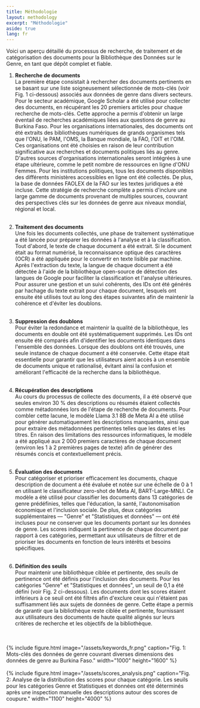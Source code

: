 ```yaml
---
title: Méthodologie
layout: methodology
excerpt: "Méthodologie"
aside: true
lang: fr
---
```


Voici un aperçu détaillé du processus de recherche, de traitement et de catégorisation des documents pour la Bibliothèque des Données sur le Genre, en tant que dépôt complet et fiable.

1. **Recherche de documents**
<br/>La première étape consistait à rechercher des documents pertinents en se basant sur une liste soigneusement sélectionnée de mots-clés (voir Fig. 1 ci-dessous) associés aux données de genre dans divers secteurs. Pour le secteur académique, Google Scholar a été utilisé pour collecter des documents, en récupérant les 20 premiers articles pour chaque recherche de mots-clés. Cette approche a permis d'obtenir un large éventail de recherches académiques liées aux questions de genre au Burkina Faso. Pour les organisations internationales, des documents ont été extraits des bibliothèques numériques de grands organismes tels que l'ONU, le PAM, l'OMS, la Banque mondiale, la FAO, l'OIT et l'OIM. Ces organisations ont été choisies en raison de leur contribution significative aux recherches et documents politiques liés au genre. D'autres sources d'organisations internationales seront intégrées à une étape ultérieure, comme le petit nombre de ressources en ligne d'ONU Femmes. Pour les institutions politiques, tous les documents disponibles des différents ministères accessibles en ligne ont été collectés. De plus, la base de données FAOLEX de la FAO sur les textes juridiques a été incluse. Cette stratégie de recherche complète a permis d'inclure une large gamme de documents provenant de multiples sources, couvrant des perspectives clés sur les données de genre aux niveaux mondial, régional et local.
<br/><br/>

2. **Traitement des documents**
<br/>Une fois les documents collectés, une phase de traitement systématique a été lancée pour préparer les données à l'analyse et à la classification. Tout d'abord, le texte de chaque document a été extrait. Si le document était au format numérisé, la reconnaissance optique des caractères (OCR) a été appliquée pour le convertir en texte lisible par machine. Après l'extraction du texte, la langue de chaque document a été détectée à l'aide de la bibliothèque open-source de détection des langues de Google pour faciliter la classification et l'analyse ultérieures. Pour assurer une gestion et un suivi cohérents, des IDs ont été générés par hachage du texte extrait pour chaque document, lesquels ont ensuite été utilisés tout au long des étapes suivantes afin de maintenir la cohérence et d'éviter les doublons.
<br/><br/>

3. **Suppression des doublons**
<br/>Pour éviter la redondance et maintenir la qualité de la bibliothèque, les documents en double ont été systématiquement supprimés. Les IDs ont ensuite été comparés afin d'identifier les documents identiques dans l'ensemble des données. Lorsque des doublons ont été trouvés, une seule instance de chaque document a été conservée. Cette étape était essentielle pour garantir que les utilisateurs aient accès à un ensemble de documents unique et rationalisé, évitant ainsi la confusion et améliorant l'efficacité de la recherche dans la bibliothèque.
<br/><br/>

4. **Récupération des descriptions**
<br/>Au cours du processus de collecte des documents, il a été observé que seules environ 30 % des descriptions ou résumés étaient collectés comme métadonnées lors de l'étape de recherche de documents. Pour combler cette lacune, le modèle Llama 3.1 8B de Meta AI a été utilisé pour générer automatiquement les descriptions manquantes, ainsi que pour extraire des métadonnées pertinentes telles que les dates et les titres. En raison des limitations des ressources informatiques, le modèle a été appliqué aux 2 000 premiers caractères de chaque document (environ les 1 à 2 premières pages de texte) afin de générer des résumés concis et contextuellement précis.
<br/><br/>

5. **Évaluation des documents**
<br/>Pour catégoriser et prioriser efficacement les documents, chaque description de document a été évaluée et notée sur une échelle de 0 à 1 en utilisant le classificateur zero-shot de Meta AI, BART-Large-MNLI. Ce modèle a été utilisé pour classifier les documents dans 13 catégories de genre prédéfinies, telles que l'éducation, la santé, l'autonomisation économique et l'inclusion sociale. De plus, deux catégories supplémentaires — "Genre" et "Statistiques et données" — ont été incluses pour ne conserver que les documents portant sur les données de genre. Les scores indiquent la pertinence de chaque document par rapport à ces catégories, permettant aux utilisateurs de filtrer et de prioriser les documents en fonction de leurs intérêts et besoins spécifiques.
<br/><br/>

6. **Définition des seuils**
<br/>Pour maintenir une bibliothèque ciblée et pertinente, des seuils de pertinence ont été définis pour l'inclusion des documents. Pour les catégories "Genre" et "Statistiques et données", un seuil de 0,1 a été défini (voir Fig. 2 ci-dessous). Les documents dont les scores étaient inférieurs à ce seuil ont été filtrés afin d'exclure ceux qui n'étaient pas suffisamment liés aux sujets de données de genre. Cette étape a permis de garantir que la bibliothèque reste ciblée et pertinente, fournissant aux utilisateurs des documents de haute qualité alignés sur leurs critères de recherche et les objectifs de la bibliothèque.

<br>
<br>
{% include figure.html image="/assets/keywords_fr.png" caption="Fig. 1: Mots-clés des données de genre couvrant diverses dimensions des données de genre au Burkina Faso." width="1000" height="1600" %}


<br>
<br>
{% include figure.html image="/assets/scores_analysis.png" caption="Fig. 2: Analyse de la distribution des scores pour chaque catégorie. Les seuils pour les catégories Genre et Statistiques et données ont été déterminés après une inspection manuelle des descriptions autour des scores de coupure." width="1100" height="4000" %}

